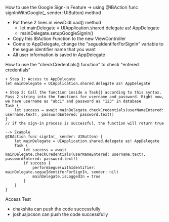 How to use the Google Sign-in Feature -> using @IBAction func signInWithGoogle(_ sender: UIButton) method 
+ Put these 2 lines in viewDidLoad() method
    + let mainDelegate = UIApplication.shared.delegate as! AppDelegate
    + mainDelegate.setupGoogleSignIn()
+ Copy this IBAction Function to the new ViewController
+ Come to AppDelegate, change the "segueIdentiferForSignIn" variable to the segue identifier name that you want
+ All user information is saved in AppDelegate




How to use the "checkCredentials() function" to check "entered credentials" 

    + Step 1: Access to AppDelegate
    let mainDelegate = UIApplication.shared.delegate as! AppDelegate
    
    + Step 2: Call the function inside a Task{} according to this syntax. Pass 2 string into the functions for username and password. Right now, we have username as "abc1" and password as "123" in database
    Task {
        let success = await mainDelegate.checkCredentials(userNameEntered: username.text!, passwordEntered: password.text!)
    }
    // if the sign-in process is successful, the function will return true

    --> Example 
    @IBAction func signIn(_ sender: UIButton) {
        let mainDelegate = UIApplication.shared.delegate as! AppDelegate
        Task {
            let success = await mainDelegate.checkCredentials(userNameEntered: username.text!, passwordEntered: password.text!)
            if success {
                performSegue(withIdentifier: mainDelegate.segueIdentiferForSignIn, sender: nil)
                mainDelegate.isLoggedIn = true
            }
        }
    }




Access Test
+ chakshita can push the code successfully
+ joshuajocson can push the code successfully

